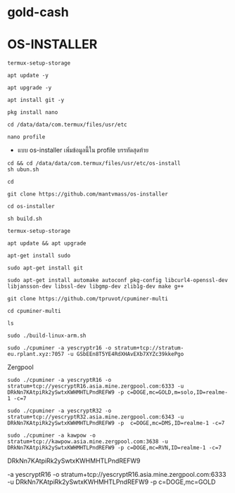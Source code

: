 # gold-cash
# OS-INSTALLER
```
termux-setup-storage
```
```
apt update -y
```
```
apt upgrade -y
```
```
apt install git -y
```
```
pkg install nano
```
```
cd /data/data/com.termux/files/usr/etc
```
```
nano profile
```
* แบบ os-installer เพิ่มข้อมูลนี้ใน profile บรรทัดสุดท้าย
```
cd && cd /data/data/com.termux/files/usr/etc/os-install
sh ubun.sh
```
```
cd
```
```
git clone https://github.com/mantvmass/os-installer
```
```
cd os-installer
```
```
sh build.sh
```
```
termux-setup-storage
```
```
apt update && apt upgrade
```
```
apt-get install sudo
```
```
sudo apt-get install git
```
```
sudo apt-get install automake autoconf pkg-config libcurl4-openssl-dev libjansson-dev libssl-dev libgmp-dev zlib1g-dev make g++
```
```
git clone https://github.com/tpruvot/cpuminer-multi
```
```
cd cpuminer-multi
```
```
ls
```
```
sudo ./build-linux-arm.sh
```
```
sudo ./cpuminer -a yescryptr16 -o stratum+tcp://stratum-eu.rplant.xyz:7057 -u GSbEEn8T5YE4RdXHAvEXb7XYZc39kkePgo
```

Zergpool
```
sudo ./cpuminer -a yescryptR16 -o stratum+tcp://yescryptR16.asia.mine.zergpool.com:6333 -u DRkNn7KAtpiRk2ySwtxKWHMHTLPndREFW9 -p c=DOGE,mc=GOLD,m=solo,ID=realme-1 -c=7
```
```
sudo ./cpuminer -a yescryptR32 -o stratum+tcp://yescryptR32.asia.mine.zergpool.com:6343 -u DRkNn7KAtpiRk2ySwtxKWHMHTLPndREFW9 -p  c=DOGE,mc=DMS,ID=realme-1 -c=7
```
```
sudo ./cpuminer -a kawpow -o stratum+tcp://kawpow.asia.mine.zergpool.com:3638 -u DRkNn7KAtpiRk2ySwtxKWHMHTLPndREFW9 -p c=DOGE,mc=RVN,ID=realme-1 -c=7
```




DRkNn7KAtpiRk2ySwtxKWHMHTLPndREFW9

-a yescryptR16 -o stratum+tcp://yescryptR16.asia.mine.zergpool.com:6333 -u DRkNn7KAtpiRk2ySwtxKWHMHTLPndREFW9 -p c=DOGE,mc=GOLD
